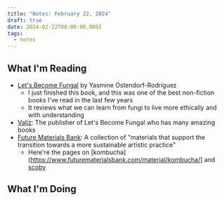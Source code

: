 ```yaml
---
title: "Notes: February 22, 2024"
draft: true
date: 2024-02-22T08:00:00.000Z
tags:
  - notes
---
```


## What I'm Reading

- [Let's Become Fungal](https://valiz.nl/en/publications/let-s-become-fungal) by Yasmine Ostendorf-Rodríguez
  - I just finished this book, and this was one of the best non-fiction books I've read in the last few years
  - It reviews what we can learn from fungi to live more ethically and with understanding
- [Valiz](https://valiz.nl/): The publisher of Let's Become Fungal who has many amazing books
- [Future Materials Bank](https://www.futurematerialsbank.com/): A collection of "materials that support the transition towards a more sustainable artistic practice"
  - Here're the pages on [kombucha](https://www.futurematerialsbank.com/material/kombucha/] and [scoby](https://www.futurematerialsbank.com/material/scoby-compo-handbags-crafting-organic-waste-for-fashion/)

## What I'm Doing
